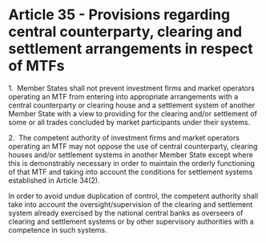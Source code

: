 # Article 35 - Provisions regarding central counterparty, clearing and settlement arrangements in respect of MTFs


1.  Member States shall not prevent investment firms and market operators operating an MTF from entering into appropriate arrangements with a central counterparty or clearing house and a settlement system of another Member State with a view to providing for the clearing and/or settlement of some or all trades concluded by market participants under their systems.

2.  The competent authority of investment firms and market operators operating an MTF may not oppose the use of central counterparty, clearing houses and/or settlement systems in another Member State except where this is demonstrably necessary in order to maintain the orderly functioning of that MTF and taking into account the conditions for settlement systems established in Article 34(2).

In order to avoid undue duplication of control, the competent authority shall take into account the oversight/supervision of the clearing and settlement system already exercised by the national central banks as overseers of clearing and settlement systems or by other supervisory authorities with a competence in such systems.
